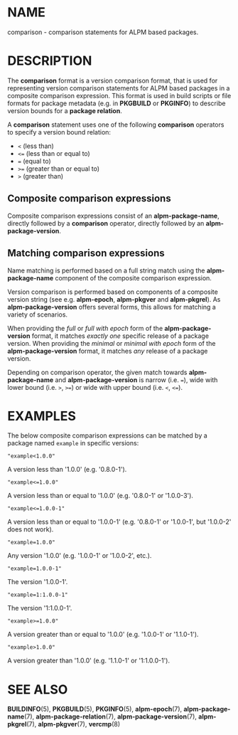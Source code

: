# NAME

comparison - comparison statements for ALPM based packages.

# DESCRIPTION

The **comparison** format is a version comparison format, that is used for representing version comparison statements for ALPM based packages in a composite comparison expression.
This format is used in build scripts or file formats for package metadata (e.g. in **PKGBUILD** or **PKGINFO**) to describe version bounds for a **package relation**.

A **comparison** statement uses one of the following **comparison** operators to specify a version bound relation:

- `<` (less than)
- `<=` (less than or equal to)
- `=` (equal to)
- `>=` (greater than or equal to)
- `>` (greater than)

## Composite comparison expressions

Composite comparison expressions consist of an **alpm-package-name**, directly followed by a **comparison** operator, directly followed by an **alpm-package-version**.

## Matching comparison expressions

Name matching is performed based on a full string match using the **alpm-package-name** component of the composite comparison expression.

Version comparison is performed based on components of a composite version string (see e.g. **alpm-epoch**, **alpm-pkgver** and **alpm-pkgrel**).
As **alpm-package-version** offers several forms, this allows for matching a variety of scenarios.

When providing the *full* or *full with epoch* form of the **alpm-package-version** format, it matches *exactly one* specific release of a package version.
When providing the *minimal* or *minimal with epoch* form of the **alpm-package-version** format, it matches *any* release of a package version.

Depending on comparison operator, the given match towards **alpm-package-name** and **alpm-package-version** is narrow (i.e. `=`), wide with lower bound (i.e. `>`, `>=`) or wide with upper bound (i.e. `<`, `<=`).

# EXAMPLES

The below composite comparison expressions can be matched by a package named `example` in specific versions:

```text
"example<1.0.0"
```

A version less than '1.0.0' (e.g. '0.8.0-1').

```text
"example<=1.0.0"
```

A version less than or equal to '1.0.0' (e.g. '0.8.0-1' or '1.0.0-3').

```text
"example<=1.0.0-1"
```

A version less than or equal to '1.0.0-1' (e.g. '0.8.0-1' or '1.0.0-1', but '1.0.0-2' does not work).

```text
"example=1.0.0"
```

Any version '1.0.0' (e.g. '1.0.0-1' or '1.0.0-2', etc.).

```text
"example=1.0.0-1"
```

The version '1.0.0-1'.

```text
"example=1:1.0.0-1"
```

The version '1:1.0.0-1'.

```text
"example>=1.0.0"
```

A version greater than or equal to '1.0.0' (e.g. '1.0.0-1' or '1.1.0-1').

```text
"example>1.0.0"
```

A version greater than '1.0.0' (e.g. '1.1.0-1' or '1:1.0.0-1').

# SEE ALSO

**BUILDINFO**(5), **PKGBUILD**(5), **PKGINFO**(5), **alpm-epoch**(7), **alpm-package-name**(7), **alpm-package-relation**(7), **alpm-package-version**(7), **alpm-pkgrel**(7), **alpm-pkgver**(7), **vercmp**(8)
